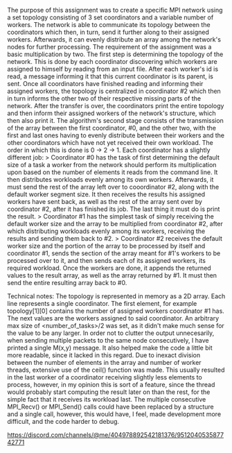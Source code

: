        
The purpose of this assignment was to create a specific MPI network using 
a set topology consisting of 3 set coordinators and a variable number of
workers. The network is able to communicate its topology between the
coordinators which then, in turn, send it further along to their assigned 
workers. Afterwards, it can evenly distribute an array among the network's
nodes for further processing. The requirement of the assignment was a basic
multiplication by two.
The first step is determining the topology of the network. This is done
by each coordinator discovering which workers are assigned to himself by
reading from an input file. After each worker's id is read, a message
informing it that this current coordinator is its parent, is sent.
Once all coordinators have finished reading and informing their assigned
workers, the topology is centralized in coordinator #2 which then in turn
informs the other two of their respective missing parts of the network.
After the transfer is over, the coordinators print the entire topology
and then inform their assigned workers of the network's structure, which 
then also print it.
The algorithm's second stage consists of the transmission of the array
between the first coordinator, #0, and the other two, with the first and 
last ones having to evenly distribute between their workers and the 
other coordinators which have not yet received their own workload. The order
in which this is done is 0 -> 2 -> 1.
Each coordinator has a slightly different job:
    > Coordinator #0 has the task of first determining the default size of a
task a worker from the network should perform its multiplication upon based
on the number of elements it reads from the command line. It then distributes
workloads evenly among its own workers. Afterwards, it must send the rest of 
the array left over to cooordinator #2, along with the default worker segment
size. It then receives the results his assigned workers have sent back, as 
well as the rest of the array sent over by coordinator #2, after it has
finished its job. The last thing it must do is print the result.
    > Coordinator #1 has the simplest task of simply receiving the default 
worker size and the array to be multiplied from coordinator #2, after which
distributing workloads evenly among its workers, receiving the results and 
sending them back to #2.
    > Coordinator #2 receives the default worker size and the portion of the
array to be processed by itself and coordinator #1, sends the section of the
array meant for #1's workers to be processed over to it, and then sends each
of its assigned workers, its required workload. Once the workers are done, 
it appends the returned values to the result array, as well as the array 
returned by #1. It must then send the entire resulting array back to #0.

Technical notes:
The topology is represented in memory as a 2D array. Each line represents
a single coordinator. The first element, for example topology[1][0] contains
the number of assigned workers coordinator #1 has. The next values are
the workers assigned to said coordinator. An arbitrary max size of 
<number_of_tasks>/2 was set, as it didn't make much sense for the value to be
any larger.
In order not to clutter the output unnecesarily, when sending multiple
packets to the same node consecutively, I have printed a single M(x,y) message.
It also helped make the code a little bit more readable, since it lacked in
this regard.
Due to inexact division between the number of elements in the array and
number of worker threads, extensive use of the ceil() function was made.
This usually resulted in the last worker of a coordinator receiving slightly
less elements to process, however, in my opinion this is sort of a feature,
since the thread would probably start computing the result later on than the
rest, for the simple fact that it receives its workload last.
The multiple consecutive MPI_Recv() or MPI_Send() calls could have been
replaced by a structure and a single call, however, this would have, I feel, 
made development more difficult, and the code harder to debug.

https://discord.com/channels/@me/404978892542181376/951204053587742771
